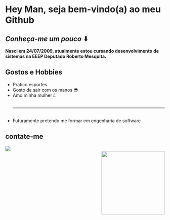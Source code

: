 # Hey Man, seja bem-vindo(a) ao meu Github
 ## *Conheça-me um pouco* ⬇
 
<strong>Nasci em 24/07/2009, atualmente estou cursando desenvolvimento de sistemas na EEEP Deputado Roberto Mesquita.</strong>
<br>
## Gostos e Hobbies
- Pratico esportes
- Gosto de sair com os manos 😎
- Amo minha mulher *L*
  <br>
    <br>
    <hr>
      <br>
- Futuramente pretendo me formar em engenharia de software

## contate-me
<div>
 <a href="https://www.instagram.com/emanoelzzs/" target="_blank"><img loading="lazy" src="https://img.shields.io/badge/Instagram-E4405F?style=for-the-badge&logo=instagram&logoColor=white"></a>
</div>
 <img align="right" width="200" src="https://i.pinimg.com/originals/1e/9b/03/1e9b03994f3d5583afb857d74724b264.gif"/>




